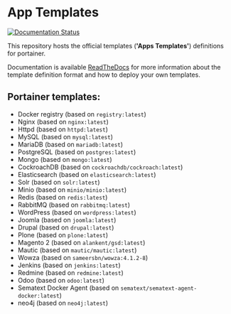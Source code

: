 # App Templates

[![Documentation Status](https://readthedocs.org/projects/portainer/badge/?version=latest)](http://portainer.readthedocs.io/en/latest/?badge=latest)

This repository hosts the official templates (**'Apps Templates'**) definitions for portainer.

Documentation is available [ReadTheDocs](http://portainer.readthedocs.io/en/latest/templates.html) for more information about the template definition format and how to deploy your own templates.

## Portainer templates:

* Docker registry (based on `registry:latest`)
* Nginx (based on `nginx:latest`)
* Httpd (based on `httpd:latest`)
* MySQL (based on `mysql:latest`)
* MariaDB (based on `mariadb:latest`)
* PostgreSQL (based on `postgres:latest`)
* Mongo (based on `mongo:latest`)
* CockroachDB (based on `cockroachdb/cockroach:latest`)
* Elasticsearch (based on `elasticsearch:latest`)
* Solr (based on `solr:latest`)
* Minio (based on `minio/minio:latest`)
* Redis (based on `redis:latest`)
* RabbitMQ (based on `rabbitmq:latest`)
* WordPress (based on `wordpress:latest`)
* Joomla (based on `joomla:latest`)
* Drupal (based on `drupal:latest`)
* Plone (based on `plone:latest`)
* Magento 2 (based on `alankent/gsd:latest`)
* Mautic (based on `mautic/mautic:latest`)
* Wowza (based on `sameersbn/wowza:4.1.2-8`)
* Jenkins (based on `jenkins:latest`)
* Redmine (based on `redmine:latest`)
* Odoo (based on `odoo:latest`)
* Sematext Docker Agent (based on `sematext/sematext-agent-docker:latest`)
* neo4j (based on `neo4j:latest`)
